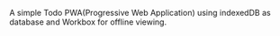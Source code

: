 A simple Todo PWA(Progressive Web Application) using indexedDB as database and Workbox for offline viewing.
